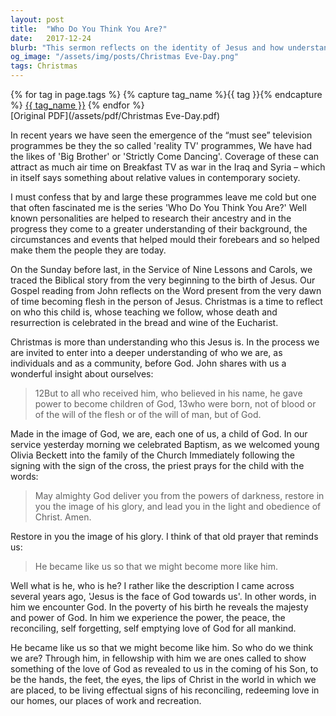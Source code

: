 ```yaml
---
layout: post
title:  "Who Do You Think You Are?"
date:   2017-12-24
blurb: "This sermon reflects on the identity of Jesus and how understanding him leads us to a deeper understanding of ourselves. It discusses the power of belief in Jesus, the significance of baptism, and the transformative power of God's love. The sermon encourages us to embody Christ's love in our everyday lives."
og_image: "/assets/img/posts/Christmas Eve-Day.png"
tags: Christmas
---    
```

<div class="tag-pills">
  {% for tag in page.tags %}
    {% capture tag_name %}{{ tag }}{% endcapture %}
    <a href="{{ site.baseurl }}/tag/{{ tag_name | slugify }}" class="tag-pill">{{ tag_name }}</a>
  {% endfor %}
</div>
[Original PDF](/assets/pdf/Christmas Eve-Day.pdf)

In recent years we have seen the emergence of the “must see” television programmes be they the so called 'reality TV' programmes, We have had the likes of 'Big Brother' or 'Strictly Come Dancing'. Coverage of these can attract as much air time on Breakfast TV as war in the Iraq and Syria – which in itself says something about relative values in contemporary society.

I must confess that by and large these programmes leave me cold but one that often fascinated me is the series 'Who Do You Think You Are?' Well known personalities are helped to research their ancestry and in the progress they come to a greater understanding of their background, the circumstances and events that helped mould their forebears and so helped make them the people they are today.

On the Sunday before last, in the Service of Nine Lessons and Carols, we traced the Biblical story from the very beginning to the birth of Jesus. Our Gospel reading from John reflects on the Word present from the very dawn of time becoming flesh in the person of Jesus. Christmas is a time to reflect on who this child is, whose teaching we follow, whose death and resurrection is celebrated in the bread and wine of the Eucharist.

Christmas is more than understanding who this Jesus is. In the process we are invited to enter into a deeper understanding of who we are, as individuals and as a community, before God. John shares with us a wonderful insight about ourselves:

> 12But to all who received him, who believed in his name, he gave power to become children of God, 13who were born, not of blood or of the will of the flesh or of the will of man, but of God.

Made in the image of God, we are, each one of us, a child of God. In our service yesterday morning we celebrated Baptism, as we welcomed young Olivia Beckett into the family of the Church Immediately following the signing with the sign of the cross, the priest prays for the child with the words:

> May almighty God deliver you from the powers of darkness, restore in you the image of his glory, and lead you in the light and obedience of Christ. Amen.

Restore in you the image of his glory. I think of that old prayer that reminds us:

> He became like us so that we might become more like him.

Well what is he, who is he? I rather like the description I came across several years ago, 'Jesus is the face of God towards us'. In other words, in him we encounter God. In the poverty of his birth he reveals the majesty and power of God. In him we experience the power, the peace, the reconciling, self forgetting, self emptying love of God for all mankind.

He became like us so that we might become like him. So who do we think we are? Through him, in fellowship with him we are ones called to show something of the love of God as revealed to us in the coming of his Son, to be the hands, the feet, the eyes, the lips of Christ in the world in which we are placed, to be living effectual signs of his reconciling, redeeming love in our homes, our places of work and recreation.
